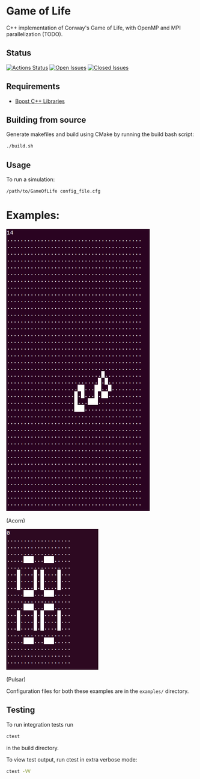 # Game of Life

C++ implementation of Conway's Game of Life, with OpenMP and MPI parallelization (TODO).

## Status

[![Actions Status](https://img.shields.io/github/workflow/status/apallath/GameOfLife/CMake)](https://github.com/apallath/GameOfLife/actions)
[![Open Issues](https://img.shields.io/github/issues-raw/apallath/GameOfLife)](https://github.com/apallath/GameOfLife/issues)
[![Closed Issues](https://img.shields.io/github/issues-closed-raw/apallath/GameOfLife)](https://github.com/apallath/GameOfLife/issues)

## Requirements
- [Boost C++ Libraries](https://www.boost.org/)

## Building from source
Generate makefiles and build using CMake by running the build bash script:

```sh
./build.sh
```

## Usage
To run a simulation:

```sh
/path/to/GameOfLife config_file.cfg
```

# Examples:

![](acorn.gif)

(Acorn)

![](pulsar.gif)

(Pulsar)

Configuration files for both these examples are in the `examples/` directory.

## Testing
To run integration tests run

```sh
ctest
```

in the build directory.

To view test output, run ctest in extra verbose mode:

```sh
ctest -VV
```
